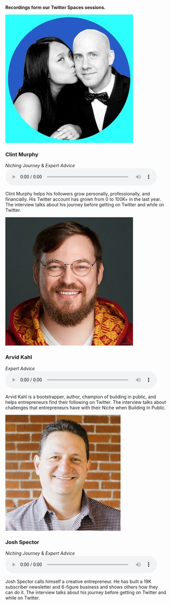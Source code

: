 
**Recordings form our Twitter Spaces sessions.**

<a class='thumb' href="https://twitter.com/iamclintmurphy"><img src='/assets/img/profile/iamclintmurphy.jpg'></a>
### Clint Murphy

*Niching Journey* & *Expert Advice*
<audio controls style="width:475px" src="https://implicit-cache.s3.amazonaws.com/niche-mastery/josh-spector.m4a"></audio>

Clint Murphy helps his followers grow personally, professionally, and financially. His Twitter account has grown from 0 to 100K+ in the last year. The interview talks about his journey before getting on Twitter and while on Twitter.


<a class='thumb' href="https://twitter.com/arvidkahl"><img src='/assets/img/profile/arvidkahl.jpg'></a>
### Arvid Kahl

*Expert Advice*
<audio controls style="width:475px" src="https://implicit-cache.s3.amazonaws.com/niche-mastery/arvid-kahl.m4a"></audio>

Arvid Kahl is a bootstrapper, author, champion of building in public, and helps entrepreneurs find their following on Twitter. The interview talks about challenges that entrepreneurs have with their Niche when Building In Public.

<a class='thumb' href="https://twitter.com/jspector"><img src='/assets/img/profile/jspector.jpg'></a>
### Josh Spector

*Niching Journey* & *Expert Advice*
<audio controls style="width:475px" src="https://implicit-cache.s3.amazonaws.com/niche-mastery/clint-murphy.m4a"></audio>

Josh Spector calls himself a creative entrepreneur. He has built a 19K subscriber newsletter and 6-figure business and shows others how they can do it. The interview talks about his journey before getting on Twitter and while on Twitter.